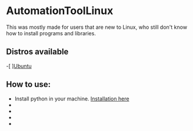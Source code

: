 # AutomationToolLinux
This was mostly made for users that are new to Linux, who still don't know how to install programs and libraries.

## Distros available
  -[ ][Ubuntu]()

## How to use:
 * Install python in your machine. [Installation here](python.org)
 *
 *
 *
 *
